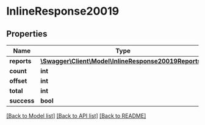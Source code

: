 # InlineResponse20019

## Properties
Name | Type | Description | Notes
------------ | ------------- | ------------- | -------------
**reports** | [**\Swagger\Client\Model\InlineResponse20019Reports[]**](InlineResponse20019Reports.md) |  | [optional] 
**count** | **int** |  | [optional] 
**offset** | **int** |  | [optional] 
**total** | **int** |  | [optional] 
**success** | **bool** |  | [optional] 

[[Back to Model list]](../../README.md#documentation-for-models) [[Back to API list]](../../README.md#documentation-for-api-endpoints) [[Back to README]](../../README.md)

